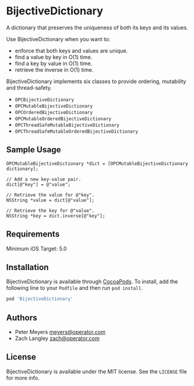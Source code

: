 # BijectiveDictionary

A dictionary that preserves the uniqueness of both its keys and its values.

Use BijectiveDictionary when you want to:

- enforce that both keys and values are unique.
- find a value by key in O(1) time.
- find a key by value in O(1) time.
- retrieve the inverse in O(1) time.

BijectiveDictionary implements six classes to provide ordering, mutability and thread-safety.

- `OPCBijectiveDictionary`
- `OPCMutableBijectiveDictionary`
- `OPCOrderedBijectiveDictionary`
- `OPCMutableOrderedBijectiveDictionary`
- `OPCThreadSafeMutableBijectiveDictionary`
- `OPCThreadSafeMutableOrderedBijectiveDictionary`

## Sample Usage

```
OPCMutableBijectiveDictionary *dict = [OPCMutableBijectiveDictionary dictionary];

// Add a new key-value pair.
dict[@"key"] = @"value";

// Retrieve the value for @"key".
NSString *value = dict[@"value"];

// Retrieve the key for @"value".
NSString *key = dict.inverse[@"key"];
```

## Requirements

Minimum iOS Target: 5.0

## Installation

BijectiveDictionary is available through [CocoaPods](http://cocoapods.org). To install, add the following line to your `Podfile` and then run `pod install`.

```ruby
pod 'BijectiveDictionary'
```

## Authors

- Peter Meyers <meyers@operator.com>
- Zach Langley <zach@operator.com>

## License

BijectiveDictionary is available under the MIT license. See the `LICENSE` file for more info.
